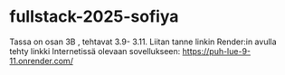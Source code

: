 # fullstack-2025-sofiya
Tassa on osan 3B , tehtavat 3.9- 3.11. Liitan tanne linkin Render:in avulla tehty linkki Internetissä olevaan sovellukseen: https://puh-lue-9-11.onrender.com/
